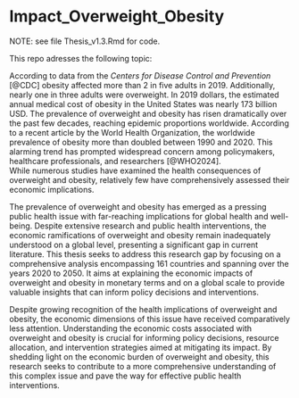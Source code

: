 # Impact_Overweight_Obesity


NOTE: see file Thesis_v1.3.Rmd for code.

This repo adresses the following topic:

According to data from the *Centers for Disease Control and Prevention* [@CDC] obesity affected more than 2 in five adults in 2019. Additionally, nearly one in three adults were overweight. In 2019 dollars, the estimated annual medical cost of obesity in the United States was nearly 173 billion USD. The prevalence of overweight and obesity has risen dramatically over the past few decades, reaching epidemic proportions worldwide. According to a recent article by the World Health Organization, the worldwide prevalence of obesity more than doubled between 1990 and 2020.
This alarming trend has prompted widespread concern among policymakers, healthcare professionals, and researchers [@WHO2024].  
While numerous studies have examined the health consequences of overweight and obesity, relatively few have comprehensively assessed their economic implications.


The prevalence of overweight and obesity has emerged as a pressing public health issue with far-reaching implications for global health and well-being. Despite extensive research and public health interventions, the economic ramifications of overweight and obesity remain inadequately understood on a global level, presenting a significant gap in current literature. This thesis seeks to address this research gap by focusing on a comprehensive analysis encompassing 161 countries and spanning over the years 2020 to 2050. It aims at explaining the economic impacts of overweight and obesity in monetary terms and on a global scale to provide valuable insights that can inform policy decisions and interventions.


Despite growing recognition of the health implications of overweight and obesity, the economic dimensions of this issue have received comparatively less attention. Understanding the economic costs associated with overweight and obesity is crucial for informing policy decisions, resource allocation, and intervention strategies aimed at mitigating its impact. By shedding light on the economic burden of overweight and obesity, this research seeks to contribute to a more comprehensive understanding of this complex issue and pave the way for effective public health interventions.
